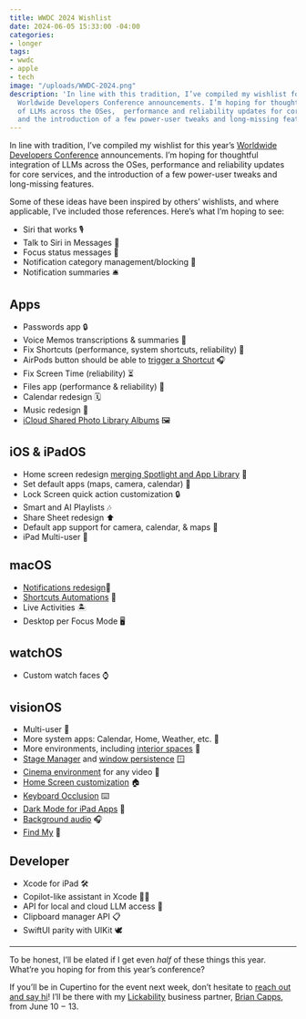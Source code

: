 ```yaml
---
title: WWDC 2024 Wishlist
date: 2024-06-05 15:33:00 -04:00
categories:
- longer
tags:
- wwdc
- apple
- tech
image: "/uploads/WWDC-2024.png"
description: 'In line with this tradition, I’ve compiled my wishlist for this year’s
  Worldwide Developers Conference announcements. I’m hoping for thoughtful integration
  of LLMs across the OSes,  performance and reliability updates for core services,
  and the introduction of a few power-user tweaks and long-missing features. '
---
```


In line with tradition, I’ve compiled my wishlist for this year’s [Worldwide Developers Conference](https://developer.apple.com/wwdc24/) announcements. I’m hoping for thoughtful integration of LLMs across the OSes, performance and reliability updates for core services, and the introduction of a few power-user tweaks and long-missing features. 

Some of these ideas have been inspired by others’ wishlists, and where applicable, I’ve included those references. Here’s what I’m hoping to see:

- Siri that works 🎙️
- Talk to Siri in Messages 💬
- Focus status messages 👀
- Notification category management/blocking 📵
- Notification summaries 🛎️

## Apps
- Passwords app 🔒
- Voice Memos transcriptions & summaries 🎤
- Fix Shortcuts (performance, system shortcuts, reliability) 🦾
- AirPods button should be able to [trigger a Shortcut](https://x.com/irace/status/1785696515333161296) 🎧
- Fix Screen Time (reliability) ⏳
- Files app (performance & reliability) 📂
- Calendar redesign 🗓️
- Music redesign 🎵
- [iCloud Shared Photo Library Albums](https://x.com/irace/status/1785696515333161296) 🖼️

## iOS & iPadOS
- Home screen redesign [merging Spotlight and App Library](https://x.com/irace/status/1793286898493849659) 📱
- Set default apps (maps, camera, calendar) 📲
- Lock Screen quick action customization 🔒
- Smart and AI Playlists 🎶
- Share Sheet redesign ⬆️
- Default app support for camera, calendar, & maps 📍
- iPad Multi-user 👥

## macOS
- [Notifications redesign](https://www.macstories.net/linked/appstories-episode-385-our-2024-macos-and-visionos-wwdc-wishes/)🔔
- [Shortcuts Automations](https://www.macstories.net/linked/appstories-episode-385-our-2024-macos-and-visionos-wwdc-wishes/) 🤖
- Live Activities 🏝️
- Desktop per Focus Mode 🖥️

## watchOS
- Custom watch faces ⌚️

## visionOS
- Multi-user 👥
- More system apps: Calendar, Home, Weather, etc. 🥽
- More environments, including [interior spaces](https://x.com/sdw/status/1798202960679440825) 🌇
- [Stage Manager](https://x.com/AlbertoCarlier/status/1798327879257952585) and [window persistence](https://x.com/Jeehut/status/1797924373845963252) 🪟
- [Cinema environment](https://x.com/AlbertoCarlier/status/1798058451702300901) for any video 🍿
- [Home Screen customization](https://bondi.blog/2024/02/03/what-visionos-needs-most-right-now/) 🏠
- [Keyboard Occlusion](https://bondi.blog/2024/02/03/what-visionos-needs-most-right-now/) ⌨️ 
- [Dark Mode for iPad Apps](https://bondi.blog/2024/02/03/what-visionos-needs-most-right-now/) 🌚 
- [Background audio](https://bondi.blog/2024/02/03/what-visionos-needs-most-right-now/) 🎧
- [Find My](https://bondi.blog/2024/02/03/what-visionos-needs-most-right-now/) 🔎

## Developer

- Xcode for iPad 🛠️
- Copilot-like assistant in Xcode 🧑‍✈️
- API for local and cloud LLM access 🤖
- Clipboard manager API 📋
- SwiftUI parity with UIKit 🕊️

---

To be honest, I’ll be elated if I get even _half_ of these things this year. What’re you hoping for from this year’s conference? 

If you’ll be in Cupertino for the event next week, don’t hesitate to [reach out and say hi](/contact)! I’ll be there with my [Lickability](https://lickability.com) business partner, [Brian Capps](http://bcapps.org), from June 10  –  13.